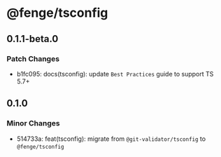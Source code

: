 # @fenge/tsconfig

## 0.1.1-beta.0

### Patch Changes

- b1fc095: docs(tsconfig): update `Best Practices` guide to support TS 5.7+

## 0.1.0

### Minor Changes

- 514733a: feat(tsconfig): migrate from `@git-validator/tsconfig` to `@fenge/tsconfig`
